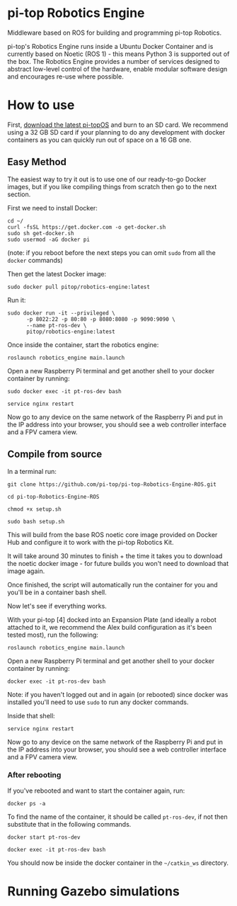 # pi-top Robotics Engine
Middleware based on ROS for building and programming pi-top Robotics.

pi-top's Robotics Engine runs inside a Ubuntu Docker Container and is currently based on Noetic (ROS 1) - this means 
Python 3 is supported out of the box. The Robotics Engine provides a number of services designed to abstract low-level
control of the hardware, enable modular software design and encourages re-use where possible.

# How to use
First, [download the latest pi-topOS](https://www.pi-top.com/products/os) and burn to an SD card. We recommend using 
a 32 GB SD card if your planning to do any development with docker containers as you can quickly run out of space
on a 16 GB one.

## Easy Method
The easiest way to try it out is to use one of our ready-to-go Docker images, but if you like compiling things from 
scratch then go to the next section.

First we need to install Docker:

```
cd ~/
curl -fsSL https://get.docker.com -o get-docker.sh
sudo sh get-docker.sh
sudo usermod -aG docker pi
```

(note: if you reboot before the next steps you can omit `sudo` from all the `docker` commands)

Then get the latest Docker image:

`sudo docker pull pitop/robotics-engine:latest`

Run it:

```
sudo docker run -it --privileged \
      -p 8022:22 -p 80:80 -p 8080:8080 -p 9090:9090 \
      --name pt-ros-dev \
      pitop/robotics-engine:latest
```

Once inside the container, start the robotics engine:

`roslaunch robotics_engine main.launch`

Open a new Raspberry Pi terminal and get another shell to your docker container by running:

`sudo docker exec -it pt-ros-dev bash`

`service nginx restart`

Now go to any device on the same network of the Raspberry Pi and put in the IP address into your browser, you should 
see a web controller interface and a FPV camera view.

## Compile from source

In a terminal run:

`git clone https://github.com/pi-top/pi-top-Robotics-Engine-ROS.git`

`cd pi-top-Robotics-Engine-ROS`

`chmod +x setup.sh`

`sudo bash setup.sh`

This will build from the base ROS noetic core image provided on Docker Hub and configure it to work with the pi-top 
Robotics Kit.

It will take around 30 minutes to finish + the time it takes you to download the noetic docker image - for future builds 
you won't need to download that image again. 

Once finished, the script will automatically run the container for you and you'll be in a container bash shell.

Now let's see if everything works.

With your pi-top [4] docked into an Expansion Plate (and ideally a robot attached to it, we recommend the Alex build 
configuration as it's been tested most), run the following:

`roslaunch robotics_engine main.launch`

Open a new Raspberry Pi terminal and get another shell to your docker container by running:

`docker exec -it pt-ros-dev bash`

Note: if you haven't logged out and in again (or rebooted) since docker was installed you'll need to use `sudo` to run
any docker commands.

Inside that shell:

`service nginx restart`

Now go to any device on the same network of the Raspberry Pi and put in the IP address into your browser, you should 
see a web controller interface and a FPV camera view.

### After rebooting

If you've rebooted and want to start the container again, run:

`docker ps -a`

To find the name of the container, it should be called `pt-ros-dev`, if not then substitute that in the following 
commands.

`docker start pt-ros-dev`

`docker exec -it pt-ros-dev bash`

You should now be inside the docker container in the `~/catkin_ws` directory.

# Running Gazebo simulations
 